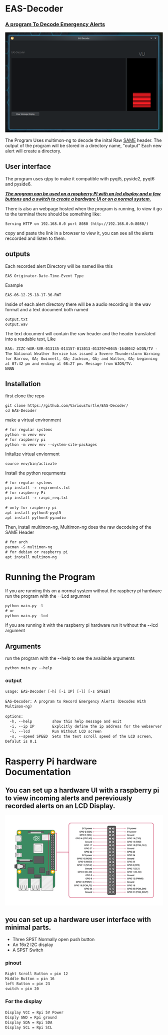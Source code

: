 # EAS-Decoder 
### [A program To Decode Emergency Alerts](https://en.wikipedia.org/wiki/Emergency_Alert_System)
![image](Screenshot.png)

The Program Uses multimon-ng to decode the inital Raw [SAME](https://en.wikipedia.org/wiki/Emergency_Alert_System#Technical_concept) header.
The output of the program will be stored in a directory name, "output"
Each new alert will create a directory.

## User interface
The program uses qtpy to make it compatible with pyqt5, pyside2, pyqt6 and pyside6.

***[The program can be used on a raspberry PI with an lcd display and a few buttons and a switch to create a hardware UI or on a normal system.](https://github.com/VariousTurtle/EAS-Decoder?tab=readme-ov-file#rasperry-pi-hardware-documentation)***

There is also an webpage hosted when the program is running, to view it go to the terminal there should be something like:

    Serving HTTP on 192.168.0.0 port 8080 (http://192.168.0.0:8080/)
copy and paste the link in a browser to view it, you can see all the alerts reccorded and listen to them.

## outputs
Each recorded alert Directory will be named like this

    EAS Originator-Date-Time-Event Type
Example

    EAS-06-12-25-18-17-36-RWT
Inside of each alert directory there will be a audio recording in the wav format and a text document both named

    output.txt
    output.wav
The text document will contain the raw header and the header translated into a readable text, Like

    EAS: ZCZC-WXR-SVR-013135-013157-013013-013297+0045-1640042-WJON/TV -
    The National Weather Service has issued a Severe Thunderstorm Warning for Barrow, GA; Gwinnett, GA; Jackson, GA; and Walton, GA; beginning at 07:42 pm and ending at 08:27 pm. Message from WJON/TV.
    NNNN

## Installation
first clone the repo

    git clone https://github.com/VariousTurtle/EAS-Decoder/
    cd EAS-Decoder

make a virtual environment

    # for regular systems
    python -m venv env
    # for raspberry pi
    python -m venv env --system-site-packages

Initalize virtual enviorment

    source env/bin/activate

Install the python requrments

    # for regular systems
    pip install -r reqirments.txt
    # for raspberry Pi
    pip install -r raspi_req.txt

    # only for raspberry pi
    apt install python3-pyqt5
    apt install python3-pyaudio

Then, install multimon-ng, Multimon-ng does the raw decodeing of the SAME Header

    # for arch
    pacman -S multimon-ng
    # for debian or raspberry pi
    apt install multimon-ng

# Running the Program
If you are running this on a normal system without the raspbery pi hardware run the program with the --Lcd argumnet
    
    python main.py -l
    # or
    python main.py -lcd

If you are running it with the raspberry pi hardware run it without the --lcd argument

## Arguments
run the program with the --help to see the available arguments

    python main.py --help

### output

    usage: EAS-Decoder [-h] [-i IP] [-l] [-s SPEED]
    
    EAS-Decoder: A program to Record Emergency Alerts (Decodes With Multimon-ng)
    
    options:
      -h, --help         show this help message and exit
      -i, --ip IP        Explcitly define the ip address for the webserver
      -l, --lcd          Run Without LCD screen
      -s, --speed SPEED  Sets the text scroll speed of the LCD screen, Defalut is 0.1


# Rasperry Pi hardware Documentation
## You can set up a hardware UI with a raspberry pi to view incoming alerts and pereviously recorded alerts on an LCD Display. 

![image](RPi_pins.png)

## you can set up a hardware user interface with minimal parts.
- Three SPST Normally open push button
- An 16x2 I2C display
- A SPST Switch 

### pinout

    Right Scroll Button = pin 12
    Middle Button = pin 16 
    left Button = pin 23
    switch = pin 20

### For the display

    Display VCC = Rpi 5V Power
    Disply GND = Rpi ground
    Display SDA = Rpi SDA
    Display SCL = Rpi SCL



    



    

